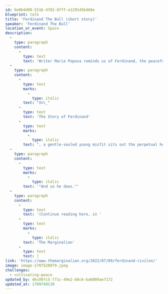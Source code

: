 ```yaml
---
id: 6e0b4d98-551b-4702-87ff-e129145b468e
blueprint: talk
title: 'Ferdinand The Bull (short story)'
speaker: 'Ferdinand The Bull'
location_or_event: Spain
description:
  -
    type: paragraph
    content:
      -
        type: text
        text: 'Writer Maria Popova reminds us of Ferdinand, the peaceful bull, and of how his timeless story, still reprinted across the globe, came to be told:'
  -
    type: paragraph
    content:
      -
        type: text
        marks:
          -
            type: italic
        text: "In\_"
      -
        type: text
        text: 'The Story of Ferdinand'
      -
        type: text
        marks:
          -
            type: italic
        text: ", a gentle-souled young misfit sits out the perpetual head-butting by which his peers hone their bull-skills, choosing instead to smell the flowers in solitude under his favorite cork tree. His mother, at first worried about his bullness, recognizes her son’s difference and trusts that he would find his way.\_"
  -
    type: paragraph
    content:
      -
        type: text
        marks:
          -
            type: italic
        text: '"And so he does."'
  -
    type: paragraph
    content:
      -
        type: text
        text: '(Continue reading here, in '
      -
        type: text
        marks:
          -
            type: italic
        text: 'The Marginalian'
      -
        type: text
        text: )
link: 'https://www.themarginalian.org/2022/07/09/ferdinand-civilon/'
image: image-1707528079.jpeg
challenges:
  - cultivating-peace
updated_by: 46c097c5-771c-49e2-b8c6-ba6009ae7172
updated_at: 1709749130
---
```


